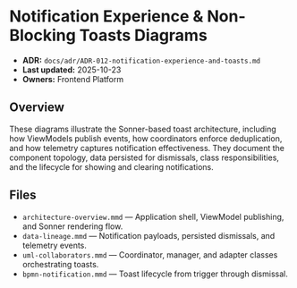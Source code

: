 # Notification Experience & Non-Blocking Toasts Diagrams
- **ADR:** `docs/adr/ADR-012-notification-experience-and-toasts.md`
- **Last updated:** 2025-10-23
- **Owners:** Frontend Platform

## Overview
These diagrams illustrate the Sonner-based toast architecture, including how ViewModels publish events, how coordinators enforce deduplication, and how telemetry captures notification effectiveness. They document the component topology, data persisted for dismissals, class responsibilities, and the lifecycle for showing and clearing notifications.

## Files
- `architecture-overview.mmd` — Application shell, ViewModel publishing, and Sonner rendering flow.
- `data-lineage.mmd` — Notification payloads, persisted dismissals, and telemetry events.
- `uml-collaborators.mmd` — Coordinator, manager, and adapter classes orchestrating toasts.
- `bpmn-notification.mmd` — Toast lifecycle from trigger through dismissal.
